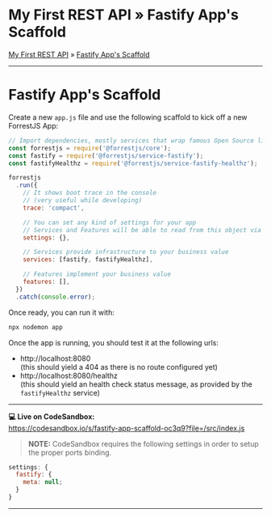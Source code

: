<h1 class="tutorial-step"><span>My First REST API &raquo;</span> Fastify App's Scaffold</h1>

[My First REST API](../README.md) &raquo; [Fastify App's Scaffold](./README.md)

---

# Fastify App's Scaffold

Create a new `app.js` file and use the following scaffold to kick off a new ForrestJS App:

```js
// Import dependencies, mostly services that wrap famous Open Source libraries:
const forrestjs = require('@forrestjs/core');
const fastify = require('@forrestjs/service-fastify');
const fastifyHealthz = require('@forrestjs/service-fastify-healthz');

forrestjs
  .run({
    // It shows boot trace in the console
    // (very useful while developing)
    trace: 'compact',

    // You can set any kind of settings for your app
    // Services and Features will be able to read from this object via APIs
    settings: {},

    // Services provide infrastructure to your business value
    services: [fastify, fastifyHealthz],

    // Features implement your business value
    features: [],
  })
  .catch(console.error);
```

Once ready, you can run it with:

```sh
npx nodemon app
```

Once the app is running, you should test it at the following urls:

- http://localhost:8080  
  (this should yield a 404 as there is no route configured yet)
- http://localhost:8080/healthz  
  (this should yield an health check status message, as provided by the `fastifyHealthz` service)

---

**💻 Live on CodeSandbox:**  
https://codesandbox.io/s/fastify-app-scaffold-oc3q9?file=/src/index.js

> **NOTE:** CodeSandbox requires the following settings in order to setup the proper ports binding.

```js
settings: {
  fastify: {
    meta: null;
  }
}
```

---
